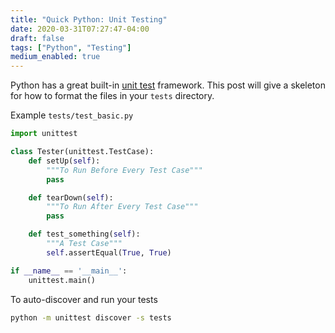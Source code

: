 ```yaml
---
title: "Quick Python: Unit Testing"
date: 2020-03-31T07:27:47-04:00
draft: false
tags: ["Python", "Testing"]
medium_enabled: true
---
```


Python has a great built-in [unit test](https://docs.python.org/3.7/library/unittest.html) framework. This post will give a skeleton for how to format the files in your `tests` directory.

Example `tests/test_basic.py`

```python
import unittest

class Tester(unittest.TestCase):
    def setUp(self):
        """To Run Before Every Test Case"""
        pass

    def tearDown(self):
        """To Run After Every Test Case"""
        pass

    def test_something(self):
        """A Test Case"""
        self.assertEqual(True, True)

if __name__ == '__main__':
    unittest.main()
```

To auto-discover and run your tests

```bash
python -m unittest discover -s tests
```




